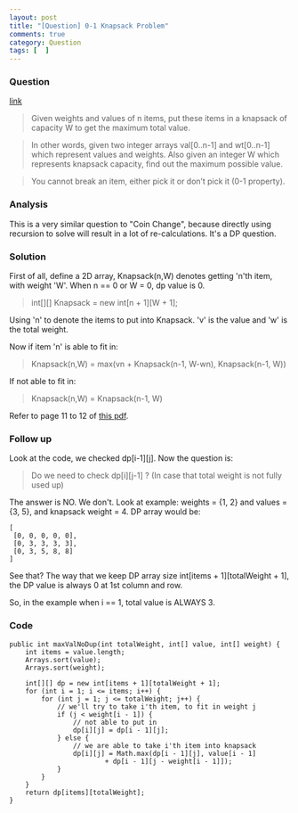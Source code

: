 ```yaml
---
layout: post
title: "[Question] 0-1 Knapsack Problem"
comments: true
category: Question
tags: [  ]
---
```


### Question 

[link](http://www.geeksforgeeks.org/dynamic-programming-set-10-0-1-knapsack-problem/)

> Given weights and values of n items, put these items in a knapsack of capacity W to get the maximum total value. 

> In other words, given two integer arrays val[0..n-1] and wt[0..n-1] which represent values and weights. Also given an integer W which represents knapsack capacity, find out the maximum possible value. 

> You cannot break an item, either pick it or don’t pick it (0-1 property). 

### Analysis

This is a very similar question to "Coin Change", because directly using recursion to solve will result in a lot of re-calculations. It's a DP question. 

### Solution

First of all, define a 2D array, Knapsack(n,W) denotes getting 'n'th item, with weight 'W'. When n == 0 or W = 0, dp value is 0. 

> int[][] Knapsack = new int[n + 1][W + 1];

Using 'n' to denote the items to put into Knapsack. 'v' is the value and 'w' is the total weight. 

Now if item 'n' is able to fit in:

> Knapsack(n,W) = max(vn + Knapsack(n-1, W-wn), Knapsack(n-1, W))

If not able to fit in: 

> Knapsack(n,W) = Knapsack(n-1, W)

Refer to page 11 to 12 of [this pdf](http://www.cs.rit.edu/~zjb/courses/800/lec7.pdf).

### Follow up

Look at the code, we checked dp[i-1][j]. Now the question is: 

> Do we need to check dp[i][j-1] ? (In case that total weight is not fully used up)

The answer is NO. We don't. Look at example: weights = {1, 2} and values = {3, 5}, and knapsack weight = 4. DP array would be: 

    [
     [0, 0, 0, 0, 0],
     [0, 3, 3, 3, 3],
     [0, 3, 5, 8, 8]
    ]

See that? The way that we keep DP array size int[items + 1][totalWeight + 1], the DP value is always 0 at 1st column and row. 

So, in the example when i == 1, total value is ALWAYS 3. 

### Code

	public int maxValNoDup(int totalWeight, int[] value, int[] weight) {
		int items = value.length;
		Arrays.sort(value);
		Arrays.sort(weight);

		int[][] dp = new int[items + 1][totalWeight + 1];
		for (int i = 1; i <= items; i++) {
			for (int j = 1; j <= totalWeight; j++) {
				// we'll try to take i'th item, to fit in weight j
				if (j < weight[i - 1]) {
					// not able to put in
					dp[i][j] = dp[i - 1][j];
				} else {
					// we are able to take i'th item into knapsack
					dp[i][j] = Math.max(dp[i - 1][j], value[i - 1]
							+ dp[i - 1][j - weight[i - 1]]);
				}
			}
		}
		return dp[items][totalWeight];
	}
